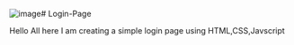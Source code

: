 ![image](https://github.com/user-attachments/assets/83c6dc2d-32d3-4b32-b387-c374ed7dfab2)# Login-Page

Hello All here I am creating a simple login page using HTML,CSS,Javscript

